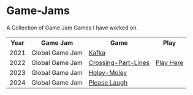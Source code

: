 # Game-Jams
A Collection of Game Jam Games I have worked on.

<table>
  <tr>
    <th>Year</th>
    <th>Game Jam</th>
    <th>Game</th>
    <th>Play</th>
  </tr>
  
  <tr>
    <td>2021</td>
    <td>Global Game Jam</td> 
    <td><a href="https://github.com/Shellywell123/global-game-jam-2021">Kafka</a></td>
    <td></td>
  </tr>
  
  <tr>
    <td>2022</td>
    <td>Global Game Jam</td> 
    <td><a href="https://github.com/Shellywell123/global-game-jam-2022">Crossing-Part-Lines</a></td>
    <td><a href="https://github.com/Shellywell123/global-game-jam-2021">Play Here</td>
  </tr>
  
  <tr>
    <td>2023</td>
    <td>Global Game Jam</td> 
    <td><a href="https://github.com/Shellywell123/Holey-Moley">Holey-Moley</a></td>
    <td></td>
  </tr>

  <tr>
    <td>2024</td>
    <td>Global Game Jam</td> 
    <td><a href="https://github.com/Shellywell123/Holey-Moley">Please Laugh</a></td>
    <td></td>
  </tr>
  
</table>
